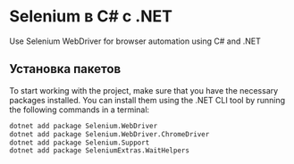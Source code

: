 # Selenium в C# с .NET

Use Selenium WebDriver for browser automation using C# and .NET

## Установка пакетов

To start working with the project, make sure that you have the necessary packages installed. You can install them using the .NET CLI tool by running the following commands in a terminal:

```bash
dotnet add package Selenium.WebDriver
dotnet add package Selenium.WebDriver.ChromeDriver
dotnet add package Selenium.Support
dotnet add package SeleniumExtras.WaitHelpers
